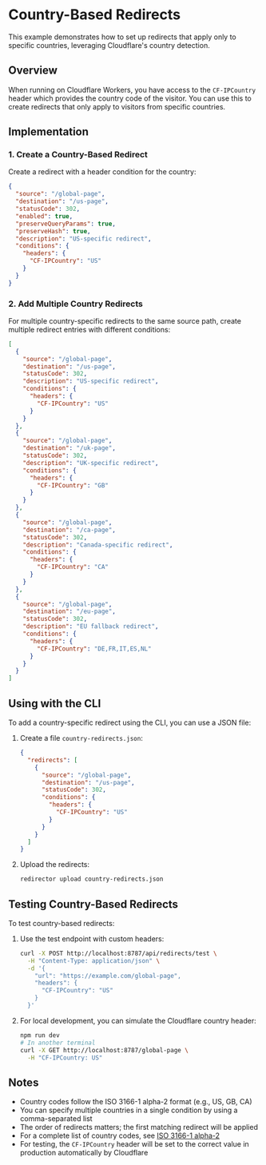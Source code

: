 # Country-Based Redirects

This example demonstrates how to set up redirects that apply only to specific countries, leveraging Cloudflare's country detection.

## Overview

When running on Cloudflare Workers, you have access to the `CF-IPCountry` header which provides the country code of the visitor. You can use this to create redirects that only apply to visitors from specific countries.

## Implementation

### 1. Create a Country-Based Redirect

Create a redirect with a header condition for the country:

```json
{
  "source": "/global-page",
  "destination": "/us-page",
  "statusCode": 302,
  "enabled": true,
  "preserveQueryParams": true,
  "preserveHash": true,
  "description": "US-specific redirect",
  "conditions": {
    "headers": {
      "CF-IPCountry": "US"
    }
  }
}
```

### 2. Add Multiple Country Redirects

For multiple country-specific redirects to the same source path, create multiple redirect entries with different conditions:

```json
[
  {
    "source": "/global-page",
    "destination": "/us-page",
    "statusCode": 302,
    "description": "US-specific redirect",
    "conditions": {
      "headers": {
        "CF-IPCountry": "US"
      }
    }
  },
  {
    "source": "/global-page",
    "destination": "/uk-page",
    "statusCode": 302,
    "description": "UK-specific redirect",
    "conditions": {
      "headers": {
        "CF-IPCountry": "GB"
      }
    }
  },
  {
    "source": "/global-page",
    "destination": "/ca-page",
    "statusCode": 302,
    "description": "Canada-specific redirect",
    "conditions": {
      "headers": {
        "CF-IPCountry": "CA"
      }
    }
  },
  {
    "source": "/global-page",
    "destination": "/eu-page",
    "statusCode": 302,
    "description": "EU fallback redirect",
    "conditions": {
      "headers": {
        "CF-IPCountry": "DE,FR,IT,ES,NL"
      }
    }
  }
]
```

## Using with the CLI

To add a country-specific redirect using the CLI, you can use a JSON file:

1. Create a file `country-redirects.json`:
   ```json
   {
     "redirects": [
       {
         "source": "/global-page",
         "destination": "/us-page",
         "statusCode": 302,
         "conditions": {
           "headers": {
             "CF-IPCountry": "US"
           }
         }
       }
     ]
   }
   ```

2. Upload the redirects:
   ```bash
   redirector upload country-redirects.json
   ```

## Testing Country-Based Redirects

To test country-based redirects:

1. Use the test endpoint with custom headers:
   ```bash
   curl -X POST http://localhost:8787/api/redirects/test \
     -H "Content-Type: application/json" \
     -d '{
       "url": "https://example.com/global-page",
       "headers": {
         "CF-IPCountry": "US"
       }
     }'
   ```

2. For local development, you can simulate the Cloudflare country header:
   ```bash
   npm run dev
   # In another terminal
   curl -X GET http://localhost:8787/global-page \
     -H "CF-IPCountry: US"
   ```

## Notes

- Country codes follow the ISO 3166-1 alpha-2 format (e.g., US, GB, CA)
- You can specify multiple countries in a single condition by using a comma-separated list
- The order of redirects matters; the first matching redirect will be applied
- For a complete list of country codes, see [ISO 3166-1 alpha-2](https://en.wikipedia.org/wiki/ISO_3166-1_alpha-2)
- For testing, the `CF-IPCountry` header will be set to the correct value in production automatically by Cloudflare